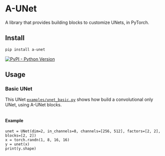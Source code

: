 # A-UNet

A library that provides building blocks to customize UNets, in PyTorch.

## Install
```bash
pip install a-unet
```

[![PyPI - Python Version](https://img.shields.io/pypi/v/a-unet?style=flat&colorA=black&colorB=black)](https://pypi.org/project/a-unet/)


## Usage

### Basic UNet
This UNet [`examples/unet_basic.py`](examples/unet_basic.py) shows how build a convolutional only UNet, using A-UNet blocks.
```python:examples/unet_basic.py

```

#### Example
```
unet = UNet(dim=2, in_channels=8, channels=[256, 512], factors=[2, 2], blocks=[2, 2])
x = torch.randn(1, 8, 16, 16)
y = unet(x)
print(y.shape)
```
